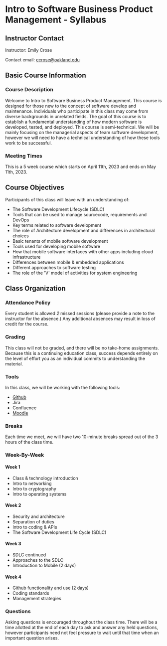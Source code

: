 # Intro to Software Business Product Management - Syllabus
## Instructor Contact
Instructor: Emily Crose

Contact email: ecrose@oakland.edu

## Basic Course Information
### Course Description
Welcome to Intro to Software Business Product Management. This course is designed for those new to the concept of software develop and maintenance. Individuals who participate in this class may come from diverse backgrounds in unrelated fields. The goal of this course is to establish a fundamental understanding of how modern software is developed, tested, and deployed. This course is semi-technical. We will be mainly focusing on the managerial aspects of team software development, however we will need to have a technical understanding of how these tools work to be successful.

### Meeting Times
This is a 5 week course which starts on April 11th, 2023 and ends on May 11th, 2023.

## Course Objectives

Participants of this class will leave with an understanding of:
* The Software Development Lifecycle (SDLC)
* Tools that can be used to manage sourcecode, requirements and DevOps
* Key terms related to software development
* The role of Architecture development and differences in architectural choices
* Basic tenants of mobile software development
* Tools used for developing mobile software
* How that mobile software interfaces with other apps including cloud infrastructure
* Differences between mobile & embedded applications
* Different approaches to software testing
* The role of the 'V' model of activities for system engineering

## Class Organization
### Attendance Policy
Every student is allowed *2* missed sessions (please provide a note to the instructor for the absence.) Any additional absences may result in loss of credit for the course.

### Grading
This class will not be graded, and there will be no take-home assignments. Because this is a continuing education class, success depends entirely on the level of effort you as an individual commits to understanding the material.

### Tools
In this class, we will be working with the following tools:
* [Github](https://github.com/hexa-decim8/ISBPM)
* Jira
* Confluence
* [Moodle](ttps://moodle.oakland.edu)

### Breaks
Each time we meet, we will have two 10-minute breaks spread out of the 3 hours of the class time. 

### Week-By-Week
#### Week 1
* Class & technology introduction
* Intro to networking
* Intro to cryptography
* Intro to operating systems

#### Week 2
* Security and architecture
* Separation of duties
* Intro to coding & APIs
* The Software Development Life Cycle (SDLC)

#### Week 3
* SDLC continued
* Approaches to the SDLC
* Introduction to Mobile (2 days)

#### Week 4
* Github functionality and use (2 days)
* Coding standards
* Management strategies

### Questions
Asking questions is encouraged throughout the class time. There will be a time allotted at the end of each day to ask and answer any held questions, however participants need not feel pressure to wait until that time when an important question arises. 

